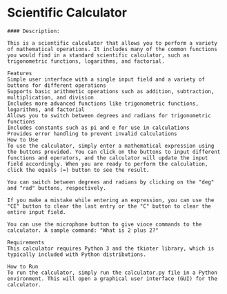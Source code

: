 # Scientific Calculator

    #### Description:

    This is a scientific calculator that allows you to perform a variety of mathematical operations. It includes many of the common functions you would find in a standard scientific calculator, such as trigonometric functions, logarithms, and factorial.

    Features
    Simple user interface with a single input field and a variety of buttons for different operations
    Supports basic arithmetic operations such as addition, subtraction, multiplication, and division
    Includes more advanced functions like trigonometric functions, logarithms, and factorial
    Allows you to switch between degrees and radians for trigonometric functions
    Includes constants such as pi and e for use in calculations
    Provides error handling to prevent invalid calculations
    How to Use
    To use the calculator, simply enter a mathematical expression using the buttons provided. You can click on the buttons to input different functions and operators, and the calculator will update the input field accordingly. When you are ready to perform the calculation, click the equals (=) button to see the result.

    You can switch between degrees and radians by clicking on the "deg" and "rad" buttons, respectively.

    If you make a mistake while entering an expression, you can use the "CE" button to clear the last entry or the "C" button to clear the entire input field.

    You can use the microphone button to give vioce commands to the calculator. A sample command: "What is 2 plus 2?"

    Requirements
    This calculator requires Python 3 and the tkinter library, which is typically included with Python distributions.

    How to Run
    To run the calculator, simply run the calculator.py file in a Python environment. This will open a graphical user interface (GUI) for the calculator.




